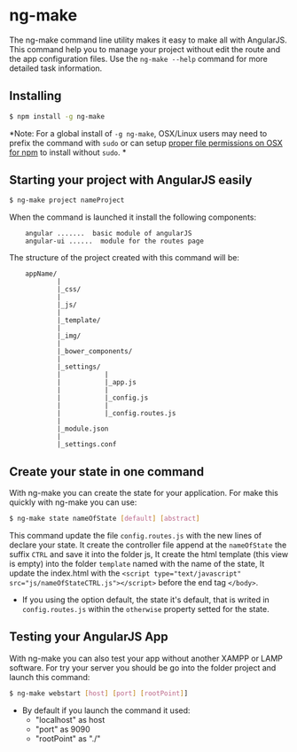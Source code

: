 
ng-make
=========

The ng-make command line utility makes it easy to make all with AngularJS.
This command help you to manage your project without edit the route and the app configuration files.
Use the `ng-make --help` command for more detailed task information.

## Installing

```bash
$ npm install -g ng-make
```

*Note: For a global install of `-g ng-make`, OSX/Linux users may need to prefix the command with `sudo` or can setup [proper file permissions on OSX for npm](http://www.johnpapa.net/how-to-use-npm-global-without-sudo-on-osx/) to install without `sudo`. *


## Starting your project with AngularJS easily

```bash
$ ng-make project nameProject 
```

When the command is launched it install the following components:

		angular .......  basic module of angularJS
		angular-ui ......  module for the routes page 
   
The structure of the project created with this command will be:

		appName/
				|
				|_css/
				|
				|_js/
				|
				|_template/
				|
				|_img/
				|
				|_bower_components/
				|
				|_settings/
				|			|
				|			|_app.js
				|			|
				|			|_config.js
				|			|
				|			|_config.routes.js
				|
				|_module.json
				|
				|_settings.conf

## Create your state in one command

With ng-make you can create the state for your application. For make this quickly with ng-make you can use:

```bash
$ ng-make state nameOfState [default] [abstract]
```

This command update the file `config.routes.js` with the new lines of declare your state. 
It create the controller file append at the `nameOfState` the suffix `CTRL` and save it into the folder js,
It create the html template (this view is empty) into the folder `template` named with the name of the state,
It update the index.html with the `<script type="text/javascript" src="js/nameOfStateCTRL.js"></script>` before the end tag `</body>`.

* If you using the option default, the state it's default, that is writed in `config.routes.js` within the `otherwise` property setted for the state.

## Testing your AngularJS App

With ng-make you can also test your app without another XAMPP or LAMP software.
For try your server you should be go into the folder project and launch this command:

```bash
$ ng-make webstart [host] [port] [rootPoint]]
```

* By default if you launch the command it used:
	 - "localhost" as host
	 - "port" as 9090
	 - "rootPoint" as "./"
	  

